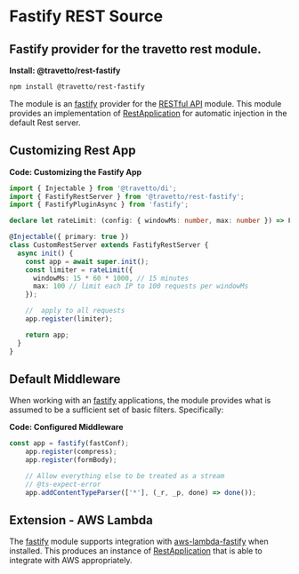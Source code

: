 <!-- This file was generated by the framweork and should not be modified directly -->
<!-- Please modify https://github.com/travetto/travetto/tree/master/module/rest-fastify/doc.ts and execute "npm run docs" to rebuild -->
# Fastify REST Source
## Fastify provider for the travetto rest module.

**Install: @travetto/rest-fastify**
```bash
npm install @travetto/rest-fastify
```

The module is an [fastify](https://www.fastify.io/) provider for the [RESTful API](https://github.com/travetto/travetto/tree/master/module/rest#readme "Declarative api for RESTful APIs with support for the dependency injection module.") module.  This module provides an implementation of [RestApplication](https://github.com/travetto/travetto/tree/master/module/rest/src/application/rest.ts#L23) for automatic injection in the default Rest server.

## Customizing Rest App

**Code: Customizing the Fastify App**
```typescript
import { Injectable } from '@travetto/di';
import { FastifyRestServer } from '@travetto/rest-fastify';
import { FastifyPluginAsync } from 'fastify';

declare let rateLimit: (config: { windowMs: number, max: number }) => FastifyPluginAsync;

@Injectable({ primary: true })
class CustomRestServer extends FastifyRestServer {
  async init() {
    const app = await super.init();
    const limiter = rateLimit({
      windowMs: 15 * 60 * 1000, // 15 minutes
      max: 100 // limit each IP to 100 requests per windowMs
    });

    //  apply to all requests
    app.register(limiter);

    return app;
  }
}
```

## Default Middleware
When working with an [fastify](https://www.fastify.io/) applications, the module provides what is assumed to be a sufficient set of basic filters. Specifically:

**Code: Configured Middleware**
```typescript
const app = fastify(fastConf);
    app.register(compress);
    app.register(formBody);

    // Allow everything else to be treated as a stream
    // @ts-expect-error
    app.addContentTypeParser(['*'], (_r, _p, done) => done());
```

## Extension - AWS Lambda
The [fastify](https://www.fastify.io/) module supports integration with [aws-lambda-fastify](https://github.com/fastify/aws-lambda-fastify/blob/master/README.md) when installed.  This produces an instance of [RestApplication](https://github.com/travetto/travetto/tree/master/module/rest/src/application/rest.ts#L23) that is able to integrate with AWS appropriately.
